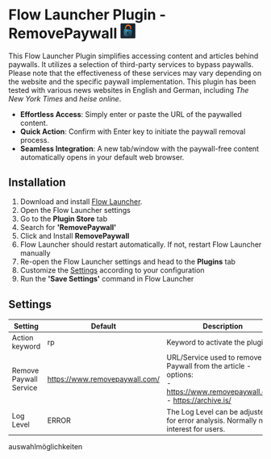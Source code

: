 # Flow Launcher Plugin - RemovePaywall <img src="./Images/app.png" alt="drawing" width="30"/>
This Flow Launcher Plugin simplifies accessing content and articles behind paywalls. It utilizes a selection of third-party services to bypass paywalls. Please note that the effectiveness of these services may vary depending on the website and the specific paywall implementation. This plugin has been tested with various news websites in English and German, including *The New York Times* and *heise online*. 

- **Effortless Access**: Simply enter or paste the URL of the paywalled content.
- **Quick Action**: Confirm with Enter key to initiate the paywall removal process.
- **Seamless Integration**: A new tab/window with the paywall-free content automatically opens in your default web browser.

## Installation
1. Download and install [Flow Launcher](https://www.flowlauncher.com/).
2. Open the Flow Launcher settings
3. Go to the **Plugin Store** tab
4. Search for **'RemovePaywall'**
5. Click and Install **RemovePaywall**
6. Flow Launcher should restart automatically. If not, restart Flow Launcher manually
7. Re-open the Flow Launcher settings and head to the **Plugins** tab
8. Customize the [Settings](#settings) according to your configuration
9. Run the **'Save Settings'** command in Flow Launcher

## Settings
|Setting|Default|Description|
|---|---|---|
|Action keyword|rp|Keyword to activate the plugin.|
|Remove Paywall Service|https://www.removepaywall.com/|URL/Service used to remove the Paywall from the article - options:<br>- https://www.removepaywall.com/ <br>- https://archive.is/|
|Log Level|ERROR|The Log Level can be adjusted for error analysis. Normally not of interest for users.|
auswahlmöglichkeiten